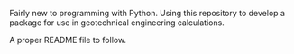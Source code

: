 Fairly new to programming with Python. 
Using this repository to develop a package for use in geotechnical engineering calculations.

A proper README file to follow.
